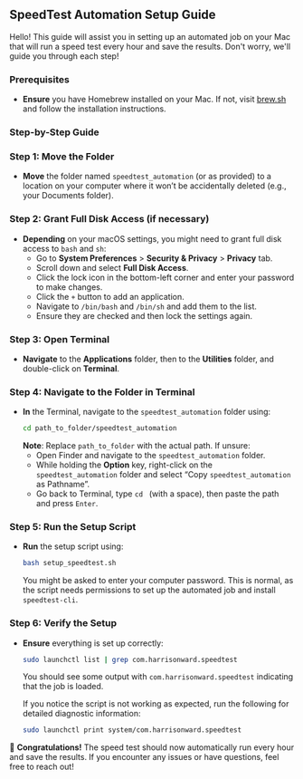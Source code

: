 ## SpeedTest Automation Setup Guide

Hello! This guide will assist you in setting up an automated job on your Mac that will run a speed test every hour and save the results. Don't worry, we'll guide you through each step!

### Prerequisites

- **Ensure** you have Homebrew installed on your Mac. If not, visit [brew.sh](https://brew.sh/) and follow the installation instructions.

### Step-by-Step Guide

### Step 1: Move the Folder

- **Move** the folder named `speedtest_automation` (or as provided) to a location on your computer where it won’t be accidentally deleted (e.g., your Documents folder).

### Step 2: Grant Full Disk Access (if necessary)

- **Depending** on your macOS settings, you might need to grant full disk access to `bash` and `sh`:
    - Go to **System Preferences** > **Security & Privacy** > **Privacy** tab.
    - Scroll down and select **Full Disk Access**.
    - Click the lock icon in the bottom-left corner and enter your password to make changes.
    - Click the `+` button to add an application.
    - Navigate to `/bin/bash` and `/bin/sh` and add them to the list.
    - Ensure they are checked and then lock the settings again.

### Step 3: Open Terminal

- **Navigate** to the **Applications** folder, then to the **Utilities** folder, and double-click on **Terminal**.

### Step 4: Navigate to the Folder in Terminal

- **In** the Terminal, navigate to the `speedtest_automation` folder using:
    ```sh
    cd path_to_folder/speedtest_automation
    ```
    **Note**: Replace `path_to_folder` with the actual path. If unsure:
    - Open Finder and navigate to the `speedtest_automation` folder.
    - While holding the **Option** key, right-click on the `speedtest_automation` folder and select “Copy `speedtest_automation` as Pathname”.
    - Go back to Terminal, type `cd ` (with a space), then paste the path and press `Enter`.

### Step 5: Run the Setup Script

- **Run** the setup script using:
    ```sh
    bash setup_speedtest.sh
    ```
    You might be asked to enter your computer password. This is normal, as the script needs permissions to set up the automated job and install `speedtest-cli`.

### Step 6: Verify the Setup

- **Ensure** everything is set up correctly:
    ```sh
    sudo launchctl list | grep com.harrisonward.speedtest
    ```
    You should see some output with `com.harrisonward.speedtest` indicating that the job is loaded.
    
    If you notice the script is not working as expected, run the following for detailed diagnostic information:
    ```sh
    sudo launchctl print system/com.harrisonward.speedtest
    ```

🎉 **Congratulations!** The speed test should now automatically run every hour and save the results. If you encounter any issues or have questions, feel free to reach out!